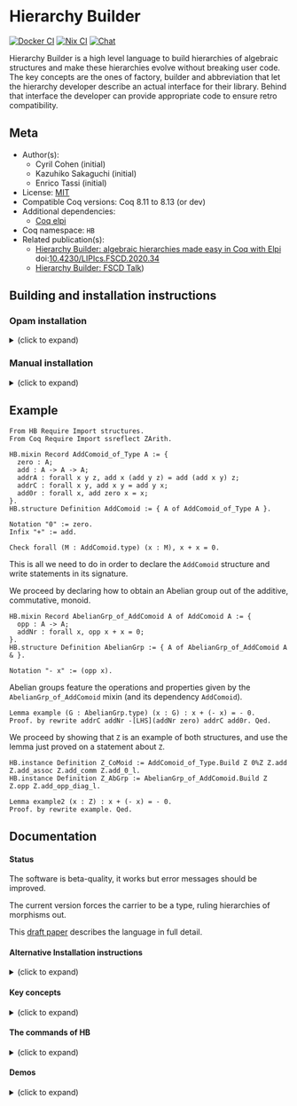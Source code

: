 <!---
This file was generated from `meta.yml`, please do not edit manually.
Follow the instructions on https://github.com/coq-community/templates to regenerate.
--->
# Hierarchy Builder

[![Docker CI][docker-action-shield]][docker-action-link]
[![Nix CI][nix-action-shield]][nix-action-link]
[![Chat][chat-shield]][chat-link]

[docker-action-shield]: https://github.com/math-comp/hierarchy-builder/workflows/Docker%20CI/badge.svg?branch=master
[docker-action-link]: https://github.com/math-comp/hierarchy-builder/actions?query=workflow:"Docker%20CI"

[nix-action-shield]: https://github.com/math-comp/hierarchy-builder/workflows/Nix%20CI/badge.svg?branch=master
[nix-action-link]: https://github.com/math-comp/hierarchy-builder/actions?query=workflow:"Nix%20CI"
[chat-shield]: https://img.shields.io/badge/zulip-join_chat-brightgreen.svg
[chat-link]: https://coq.zulipchat.com/#narrow/stream/237868-Hierarchy-Builder




Hierarchy Builder is a high level language to build hierarchies of
algebraic structures and make these hierarchies evolve without breaking
user code. The key concepts are the ones of factory, builder and
abbreviation that let the hierarchy developer describe an actual
interface for their library. Behind that interface the developer can
provide appropriate code to ensure retro compatibility.

## Meta

- Author(s):
  - Cyril Cohen (initial)
  - Kazuhiko Sakaguchi (initial)
  - Enrico Tassi (initial)
- License: [MIT](LICENSE)
- Compatible Coq versions: Coq 8.11 to 8.13 (or dev)
- Additional dependencies:
  - [Coq elpi](https://github.com/LPCIC/coq-elpi)
- Coq namespace: `HB`
- Related publication(s):
  - [Hierarchy Builder: algebraic hierarchies made easy in Coq with Elpi](https://hal.inria.fr/hal-02478907) doi:[10.4230/LIPIcs.FSCD.2020.34](https://doi.org/10.4230/LIPIcs.FSCD.2020.34)
  - [Hierarchy Builder: FSCD Talk](https://www.youtube.com/watch?v=F6iRaTlQrlo)) 

## Building and installation instructions

### Opam installation

<details><summary>(click to expand)</summary><p>

The easiest way to install the latest released version of Hierarchy Builder
is via [OPAM](https://opam.ocaml.org/doc/Install.html):

```shell
opam repo add coq-released https://coq.inria.fr/opam/released
opam install coq-hierarchy-builder
```

</p></details>

### Manual installation

<details><summary>(click to expand)</summary><p>

To instead build and install manually, do:

``` shell
git clone https://github.com/math-comp/hierarchy-builder.git
cd hierarchy-builder
make   # or make -j <number-of-cores-on-your-machine> 
make install VFILES=structures.v
```

</p></details>


## Example

```coq
From HB Require Import structures.
From Coq Require Import ssreflect ZArith.

HB.mixin Record AddComoid_of_Type A := {
  zero : A;
  add : A -> A -> A;
  addrA : forall x y z, add x (add y z) = add (add x y) z;
  addrC : forall x y, add x y = add y x;
  add0r : forall x, add zero x = x;
}.
HB.structure Definition AddComoid := { A of AddComoid_of_Type A }.

Notation "0" := zero.
Infix "+" := add.

Check forall (M : AddComoid.type) (x : M), x + x = 0.
```

This is all we need to do in order to declare the `AddComoid` structure
and write statements in its signature.

We proceed by declaring how to obtain an Abelian group out of the
additive, commutative, monoid.

```coq
HB.mixin Record AbelianGrp_of_AddComoid A of AddComoid A := {
  opp : A -> A;
  addNr : forall x, opp x + x = 0;
}.
HB.structure Definition AbelianGrp := { A of AbelianGrp_of_AddComoid A & }.

Notation "- x" := (opp x).
```

Abelian groups feature the operations and properties given by the
`AbelianGrp_of_AddComoid` mixin (and its dependency `AddComoid`).

```coq
Lemma example (G : AbelianGrp.type) (x : G) : x + (- x) = - 0.
Proof. by rewrite addrC addNr -[LHS](addNr zero) addrC add0r. Qed.
```

We proceed by showing that `Z` is an example of both structures, and use
the lemma just proved on a statement about `Z`.

```coq
HB.instance Definition Z_CoMoid := AddComoid_of_Type.Build Z 0%Z Z.add Z.add_assoc Z.add_comm Z.add_0_l.
HB.instance Definition Z_AbGrp := AbelianGrp_of_AddComoid.Build Z Z.opp Z.add_opp_diag_l.

Lemma example2 (x : Z) : x + (- x) = - 0.
Proof. by rewrite example. Qed.
```

## Documentation

#### Status

The software is beta-quality, it works but error messages should be improved.

The current version forces the carrier to be a type, ruling hierarchies of morphisms out.

This [draft paper](https://hal.inria.fr/hal-02478907) describes the language
in full detail.

#### Alternative Installation instructions

<details><summary>(click to expand)</summary><p>

- You can use it in nix with the attribute `coqPackages_8_13.hierarchy-builder` e.g. via `nix-shell -p coq_8_13 -p coqPackages_8_13.hierarchy-builder`

</p></details>

#### Key concepts

<details><summary>(click to expand)</summary><p>

- a *mixin* is a bare bone building block of the hierarchy, it packs operations
  and axioms.

- a *factory* is a package of operations and properties that is elaborated by
  HB to one or more mixin. A mixin is hence a trivial factory.

- a *structure* is declared by attaching zero or more factories to a type.

- a *builder* is a user provided piece of code capable of
  building one or more mixins from a factory.

- an *instance* is an example of a structure: it provides all operation and
  fulfills all axioms.

</p></details>

#### The commands of HB

<details><summary>(click to expand)</summary><p>

- `HB.mixin` declares a mixin
- `HB.structure` declares a structure
- `HB.factory` declares a factory
- `HB.builders` and `HB.end` declares a set of builders
- `HB.instance` declares a structure instance
- `HB.status` dumps the contents of the hierarchy (debug purposes)

Their documentation can be found in the comments of [structures.v](structures.v),
search for `Elpi Command` and you will find them. All commands can be
prefixed with the attribute `#[verbose]` to get an idea of what they are doing.

</p></details>

#### Demos

<details><summary>(click to expand)</summary><p>

- [demo1](demo1/) and [demo3](demo3/) declare and evolve a hierarchy up to
  rings with various clients that are tested not to break when the hierarchy
  evolves
- [demo2](demo2/) describes the subtle triangular interaction between groups,
  topological space and uniform spaces. Indeed, 1. all uniform spaces induce a
  topology, which makes them topological spaces, but 2. all topological groups
  (groups that are topological spaces such that the addition and opposite are
  continuous) induce a uniformity, which makes them uniform spaces. We solve
  this seamingly mutual dependency using HB.

</p></details>
